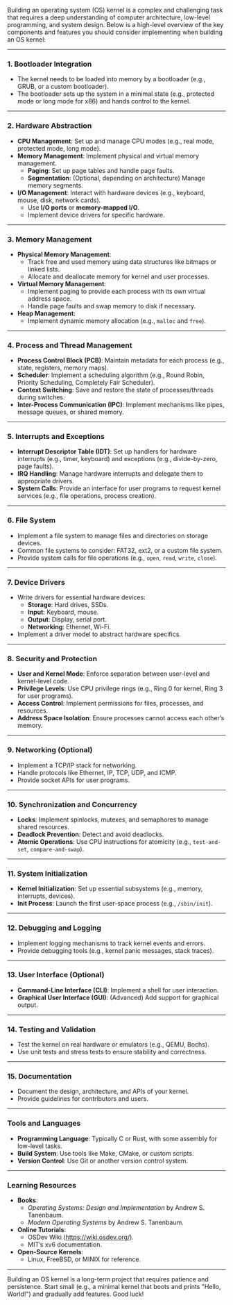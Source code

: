 Building an operating system (OS) kernel is a complex and challenging task that requires a deep understanding of computer architecture, low-level programming, and system design. Below is a high-level overview of the key components and features you should consider implementing when building an OS kernel:

---

### 1. **Bootloader Integration**
   - The kernel needs to be loaded into memory by a bootloader (e.g., GRUB, or a custom bootloader).
   - The bootloader sets up the system in a minimal state (e.g., protected mode or long mode for x86) and hands control to the kernel.

---

### 2. **Hardware Abstraction**
   - **CPU Management**: Set up and manage CPU modes (e.g., real mode, protected mode, long mode).
   - **Memory Management**: Implement physical and virtual memory management.
     - **Paging**: Set up page tables and handle page faults.
     - **Segmentation**: (Optional, depending on architecture) Manage memory segments.
   - **I/O Management**: Interact with hardware devices (e.g., keyboard, mouse, disk, network cards).
     - Use **I/O ports** or **memory-mapped I/O**.
     - Implement device drivers for specific hardware.

---

### 3. **Memory Management**
   - **Physical Memory Management**:
     - Track free and used memory using data structures like bitmaps or linked lists.
     - Allocate and deallocate memory for kernel and user processes.
   - **Virtual Memory Management**:
     - Implement paging to provide each process with its own virtual address space.
     - Handle page faults and swap memory to disk if necessary.
   - **Heap Management**:
     - Implement dynamic memory allocation (e.g., `malloc` and `free`).

---

### 4. **Process and Thread Management**
   - **Process Control Block (PCB)**: Maintain metadata for each process (e.g., state, registers, memory maps).
   - **Scheduler**: Implement a scheduling algorithm (e.g., Round Robin, Priority Scheduling, Completely Fair Scheduler).
   - **Context Switching**: Save and restore the state of processes/threads during switches.
   - **Inter-Process Communication (IPC)**: Implement mechanisms like pipes, message queues, or shared memory.

---

### 5. **Interrupts and Exceptions**
   - **Interrupt Descriptor Table (IDT)**: Set up handlers for hardware interrupts (e.g., timer, keyboard) and exceptions (e.g., divide-by-zero, page faults).
   - **IRQ Handling**: Manage hardware interrupts and delegate them to appropriate drivers.
   - **System Calls**: Provide an interface for user programs to request kernel services (e.g., file operations, process creation).

---

### 6. **File System**
   - Implement a file system to manage files and directories on storage devices.
   - Common file systems to consider: FAT32, ext2, or a custom file system.
   - Provide system calls for file operations (e.g., `open`, `read`, `write`, `close`).

---

### 7. **Device Drivers**
   - Write drivers for essential hardware devices:
     - **Storage**: Hard drives, SSDs.
     - **Input**: Keyboard, mouse.
     - **Output**: Display, serial port.
     - **Networking**: Ethernet, Wi-Fi.
   - Implement a driver model to abstract hardware specifics.

---

### 8. **Security and Protection**
   - **User and Kernel Mode**: Enforce separation between user-level and kernel-level code.
   - **Privilege Levels**: Use CPU privilege rings (e.g., Ring 0 for kernel, Ring 3 for user programs).
   - **Access Control**: Implement permissions for files, processes, and resources.
   - **Address Space Isolation**: Ensure processes cannot access each other’s memory.

---

### 9. **Networking (Optional)**
   - Implement a TCP/IP stack for networking.
   - Handle protocols like Ethernet, IP, TCP, UDP, and ICMP.
   - Provide socket APIs for user programs.

---

### 10. **Synchronization and Concurrency**
   - **Locks**: Implement spinlocks, mutexes, and semaphores to manage shared resources.
   - **Deadlock Prevention**: Detect and avoid deadlocks.
   - **Atomic Operations**: Use CPU instructions for atomicity (e.g., `test-and-set`, `compare-and-swap`).

---

### 11. **System Initialization**
   - **Kernel Initialization**: Set up essential subsystems (e.g., memory, interrupts, devices).
   - **Init Process**: Launch the first user-space process (e.g., `/sbin/init`).

---

### 12. **Debugging and Logging**
   - Implement logging mechanisms to track kernel events and errors.
   - Provide debugging tools (e.g., kernel panic messages, stack traces).

---

### 13. **User Interface (Optional)**
   - **Command-Line Interface (CLI)**: Implement a shell for user interaction.
   - **Graphical User Interface (GUI)**: (Advanced) Add support for graphical output.

---

### 14. **Testing and Validation**
   - Test the kernel on real hardware or emulators (e.g., QEMU, Bochs).
   - Use unit tests and stress tests to ensure stability and correctness.

---

### 15. **Documentation**
   - Document the design, architecture, and APIs of your kernel.
   - Provide guidelines for contributors and users.

---

### Tools and Languages
   - **Programming Language**: Typically C or Rust, with some assembly for low-level tasks.
   - **Build System**: Use tools like Make, CMake, or custom scripts.
   - **Version Control**: Use Git or another version control system.

---

### Learning Resources
   - **Books**:
     - *Operating Systems: Design and Implementation* by Andrew S. Tanenbaum.
     - *Modern Operating Systems* by Andrew S. Tanenbaum.
   - **Online Tutorials**:
     - OSDev Wiki (https://wiki.osdev.org/).
     - MIT’s xv6 documentation.
   - **Open-Source Kernels**:
     - Linux, FreeBSD, or MINIX for reference.

---

Building an OS kernel is a long-term project that requires patience and persistence. Start small (e.g., a minimal kernel that boots and prints "Hello, World!") and gradually add features. Good luck!
